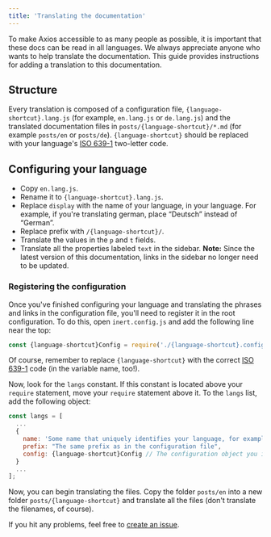 ```yaml
---
title: 'Translating the documentation'
---
```


To make Axios accessible to as many people as possible, it is important that these docs can be read in all languages. We always appreciate anyone who wants 
to help translate the documentation. This guide provides instructions for adding a translation to this documentation.

## Structure

Every translation is composed of a configuration file, `{language-shortcut}.lang.js` (for example, `en.lang.js` or `de.lang.js`) and the translated documentation files in `posts/{language-shortcut}/*.md` (for example `posts/en` or `posts/de`). `{language-shortcut}` should be replaced with your language's [ISO 639-1](https://en.wikipedia.org/wiki/ISO_639-1) two-letter code.

## Configuring your language

 - Copy `en.lang.js`.
 - Rename it to `{language-shortcut}.lang.js`.
 - Replace `display` with the name of your language, in your language. For example, if you're translating german, place “Deutsch” instead of “German”.
 - Replace prefix with `/{language-shortcut}/`.
 - Translate the values in the `p` and `t` fields.
 - Translate all the properties labeled `text` in the sidebar. **Note:** Since the latest version of this documentation, links in the sidebar no longer need to be updated.

### Registering the configuration

Once you've finished configuring your language and translating the phrases and links in the configuration file, you'll need to register it in the root configuration. To do this, open `inert.config.js` and add the following line near the top:

```js
const {language-shortcut}Config = require('./{language-shortcut}.config.js');
```

Of course, remember to replace `{language-shortcut}` with the correct [ISO 639-1](https://en.wikipedia.org/wiki/ISO_639-1) code (in the variable name, too!).

Now, look for the `langs` constant. If this constant is located above your `require` statement, move your `require` statement above it. To the `langs` list, add the following object:

```js
const langs = [
  ...
  {
    name: 'Some name that uniquely identifies your language, for example "English" or "German"',
    prefix: "The same prefix as in the configuration file",
    config: {language-shortcut}Config // The configuration object you imported earlier
  }
  ...
];
```

Now, you can begin translating the files. Copy the folder `posts/en` into a new folder `posts/{language-shortcut}` and translate all the files (don't translate the filenames, of course).

If you hit any problems, feel free to [create an issue](https://github.com/axios/axios-docs/issues/new/choose).
